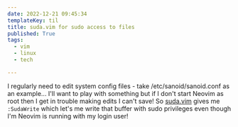 ```yaml
---
date: 2022-12-21 09:45:34
templateKey: til
title: suda.vim for sudo access to files
published: True
tags:
  - vim
  - linux
  - tech

---
```


I regularly need to edit system config files - take /etc/sanoid/sanoid.conf as
an example... I'll want to play with something but if I don't start Neovim as
root then I get in trouble making edits I can't save! So
[suda.vim](https://github.com/lambdalisue/suda.vim) gives me
`:SudaWrite` which let's me write that buffer with sudo privileges even though
I'm Neovim is running with my login user!
